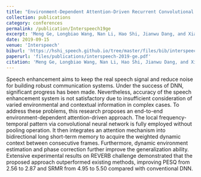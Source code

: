 ```yaml
---
title: "Environment-Dependent Attention-Driven Recurrent Convolutional Neural Network for Robust Speech Enhancement"
collection: publications
category: conferences
permalink: /publication/Interspeech19ge
excerpt: 'Meng Ge, Longbiao Wang, Nan Li, Hao Shi, Jianwu Dang, and Xiangang Li'
date: 2019-09-15
venue: 'Interspeech'
biburl: 'https://hshi_speech.github.io/tree/master/files/bib/interspeech-2019-ge.txt'
paperurl: 'files/publications/interspeech-2019-ge.pdf'
citation: 'Meng Ge, Longbiao Wang, Nan Li, Hao Shi, Jianwu Dang, and Xiangang Li, "Environment-Dependent Attention-Driven Recurrent Convolutional Neural Network for Robust Speech Enhancement," in Proc. of Interspeech 2019, 3153-3157.'
---
```


Speech enhancement aims to keep the real speech signal and reduce noise for building robust communication systems. Under the success of DNN, significant progress has been made. Nevertheless, accuracy of the speech enhancement system is not satisfactory due to insufficient consideration of varied environmental and contextual information in complex cases. To address these problems, this research proposes an end-to-end environment-dependent attention-driven approach. The local frequency-temporal pattern via convolutional neural network is fully employed without pooling operation. It then integrates an attention mechanism into bidirectional long short-term memory to acquire the weighted dynamic context between consecutive frames. Furthermore, dynamic environment estimation and phase correction further improve the generalization ability. Extensive experimental results on REVERB challenge demonstrated that the proposed approach outperformed existing methods, improving PESQ from 2.56 to 2.87 and SRMR from 4.95 to 5.50 compared with conventional DNN.
